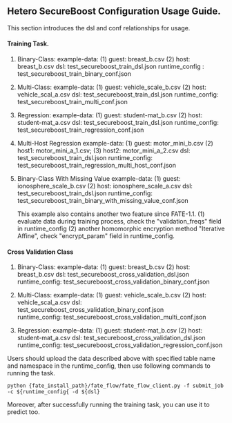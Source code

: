 ## Hetero SecureBoost Configuration Usage Guide.

This section introduces the dsl and conf relationships for usage.

#### Training Task.

1. Binary-Class: 
    example-data: (1) guest: breast_b.csv
                  (2) host: breast_b.csv
    dsl: test_secureboost_train_dsl.json
    runtime_config : test_secureboost_train_binary_conf.json
     
2. Multi-Class:
    example-data: (1) guest: vehicle_scale_b.csv
                  (2) host: vehicle_scal_a.csv
    dsl: test_secureboost_train_dsl.json
    runtime_config: test_secureboost_train_multi_conf.json
   
3. Regression:
    example-data: (1) guest: student-mat_b.csv
                  (2) host: student-mat_a.csv
    dsl: test_secureboost_train_dsl.json
    runtime_config: test_secureboost_train_regression_conf.json
    
4. Multi-Host Regression
    example-data: (1) guest: motor_mini_b.csv
                  (2) host1: motor_mini_a_1.csv; 
                  (3) host2: motor_mini_a_2.csv
    dsl: test_secureboost_train_dsl.json
    runtime_config: test_secureboost_train_regression_multi_host_conf.json
    
5. Binary-Class With Missing Value
    example-data: (1) guest: ionosphere_scale_b.csv
                  (2) host: ionosphere_scale_a.csv
    dsl: test_secureboost_train_dsl.json
    runtime_config: test_secureboost_train_binary_with_missing_value_conf.json
    
    This example also contains another two feature since FATE-1.1.
    (1) evaluate data during training process, check the "validation_freqs" field in runtime_config
    (2) another homomorphic encryption method "Iterative Affine", check "encrypt_param" field in runtime_config.
    
#### Cross Validation Class

1. Binary-Class:
    example-data: (1) guest: breast_b.csv
                  (2) host: breast_b.csv
    dsl: test_secureboost_cross_validation_dsl.json 
    runtime_config: test_secureboost_cross_validation_binary_conf.json 
    
2. Multi-Class:
    example-data: (1) guest: vehicle_scale_b.csv
                  (2) host: vehicle_scal_a.csv
    dsl: test_secureboost_cross_validation_binary_conf.json  
    runtime_config: test_secureboost_cross_validation_multi_conf.json  
    
3. Regression:
    example-data: (1) guest: student-mat_b.csv
                  (2) host: student-mat_a.csv
    dsl: test_secureboost_cross_validation_dsl.json 
    runtime_config: test_secureboost_cross_validation_regression_conf.json
    
Users should upload the data described above with specified table name and namespace in the runtime_config, 
then use following commands to running the task.
    
    python {fate_install_path}/fate_flow/fate_flow_client.py -f submit_job -c ${runtime_config{ -d ${dsl}

Moreover, after successfully running the training task, you can use it to predict too.
